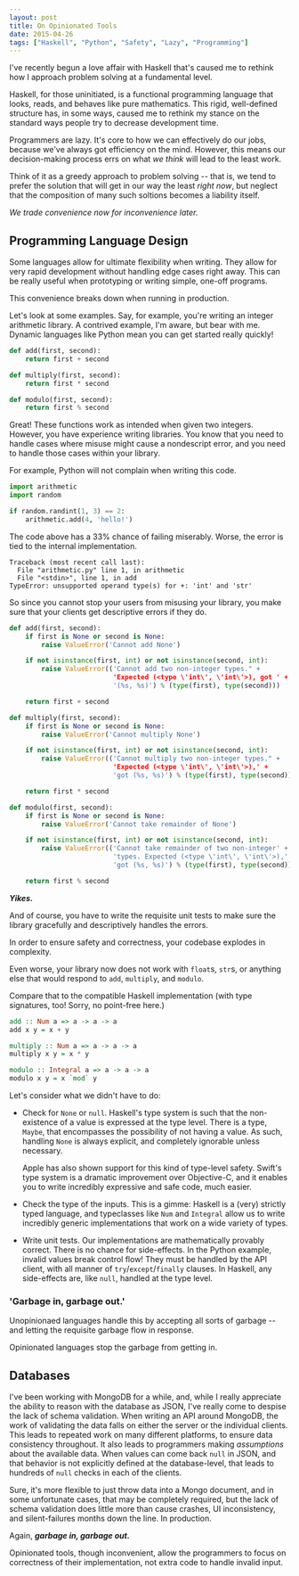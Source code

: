 ```yaml
---
layout: post
title: On Opinionated Tools
date: 2015-04-26
tags: ["Haskell", "Python", "Safety", "Lazy", "Programming"]
---
```


I've recently begun a love affair with Haskell that's caused me to rethink
how I approach problem solving at a fundamental level.

Haskell, for those uninitiated, is a functional programming language that
looks, reads, and behaves like pure mathematics. This rigid, well-defined
structure has, in some ways, caused me to rethink my stance on the standard
ways people try to decrease development time.

Programmers are lazy. It's core to how we can effectively do our jobs,
because we've always got efficiency on the mind. However, this means our
decision-making process errs on what *we think* will lead to the least
work.

Think of it as a greedy approach to problem solving -- that is, we tend
to prefer the solution that will get in our way the least *right now*,
but neglect that the composition of many such soltions becomes a liability
itself.

*We trade convenience now for inconvenience later.*

## Programming Language Design

Some languages allow for ultimate flexibility when writing. They allow for
very rapid development without handling edge cases right away. This can be
really useful when prototyping or writing simple, one-off programs.

This convenience breaks down when running in production.

Let's look at some examples. Say, for example, you're writing an integer
arithmetic library. A contrived example, I'm aware, but bear with me.
Dynamic languages like Python mean you can get started really quickly!

```python
def add(first, second):
    return first + second

def multiply(first, second):
    return first * second

def modulo(first, second):
    return first % second
```

Great! These functions work as intended when given two integers. However,
you have experience writing libraries. You know that you need to handle
cases where misuse might cause a nondescript error, and you need to handle
those cases within your library.

For example, Python will not complain when writing this code.

```python
import arithmetic
import random

if random.randint(1, 3) == 2:
    arithmetic.add(4, 'hello!')
```

The code above has a 33% chance of failing miserably. Worse, the error
is tied to the internal implementation.

```
Traceback (most recent call last):
  File "arithmetic.py" line 1, in arithmetic
  File "<stdin>", line 1, in add
TypeError: unsupported operand type(s) for +: 'int' and 'str'
```

So since you cannot stop your users from misusing your library,
you make sure that your clients get descriptive errors if they do.

```python
def add(first, second):
    if first is None or second is None:
        raise ValueError('Cannot add None')

    if not isinstance(first, int) or not isinstance(second, int):
        raise ValueError(('Cannot add two non-integer types." +
                          'Expected (<type \'int\', \'int\'>), got ' +
                          '(%s, %s)') % (type(first), type(second)))

    return first + second

def multiply(first, second):
    if first is None or second is None:
        raise ValueError('Cannot multiply None')

    if not isinstance(first, int) or not isinstance(second, int):
        raise ValueError(('Cannot multiply two non-integer types." +
                          'Expected (<type \'int\', \'int\'>),' +
                          'got (%s, %s)') % (type(first), type(second)))

    return first * second

def modulo(first, second):
    if first is None or second is None:
        raise ValueError('Cannot take remainder of None')

    if not isinstance(first, int) or not isinstance(second, int):
        raise ValueError(('Cannot take remainder of two non-integer' +
                          'types. Expected (<type \'int\', \'int\'>),' +
                          'got (%s, %s)') % (type(first), type(second))))

    return first % second
```


***Yikes.***

And of course, you have to write the requisite unit tests to make sure
the library gracefully and descriptively handles the errors.

In order to ensure safety and correctness, your codebase explodes in
complexity.

Even worse, your library now does not work with `float`s, `str`s, or
anything else that would respond to `add`, `multiply`, and `modulo`.

Compare that to the compatible Haskell implementation (with type
signatures, too! Sorry, no point-free here.)

```haskell
add :: Num a => a -> a -> a
add x y = x + y

multiply :: Num a => a -> a -> a
multiply x y = x * y

modulo :: Integral a => a -> a -> a
modulo x y = x `mod` y
```

Let's consider what we didn't have to do:

* Check for `None` or `null`.
    Haskell's type system is such that the non-existence of a value
    is expressed at the type level. There is a type, `Maybe`, that
    encompasses the possibility of not having a value. As such, handling
    `None` is always explicit, and completely ignorable unless necessary.

    Apple has also shown support for this kind of type-level safety.
    Swift's type system is a dramatic improvement over Objective-C, and
    it enables you to write incredibly expressive and safe code, much
    easier.

* Check the type of the inputs.
    This is a gimme: Haskell is a (very) strictly typed language, and
    typeclasses like `Num` and `Integral` allow us to write incredibly
    generic implementations that work on a wide variety of types.

* Write unit tests.
    Our implementations are mathematically provably correct. There is no
    chance for side-effects. In the Python example, invalid values break
    control flow! They must be handled by the API client, with all manner
    of `try`/`except`/`finally` clauses. In Haskell, any side-effects are,
    like `null`, handled at the type level.

### 'Garbage in, garbage out.'

Unopinionaed languages handle this by accepting all sorts of garbage --
and letting the requisite garbage flow in response.

Opinionated languages stop the garbage from getting in.

## Databases

I've been working with MongoDB for a while, and, while I really appreciate
the ability to reason with the database as JSON, I've really come to
despise the lack of schema validation. When writing an API around MongoDB,
the work of validating the data falls on either the server or the
individual clients. This leads to repeated work on many different
platforms, to ensure data consistency throughout. It also leads to
programmers making *assumptions* about the available data. When values
can come back `null` in JSON, and that behavior is not explicitly defined
at the database-level, that leads to hundreds of `null` checks in each of
the clients.

Sure, it's more flexible to just throw data into a Mongo document, and in
some unfortunate cases, that may be completely required, but the lack of
schema validation does little more than cause crashes, UI inconsistency,
and silent-failures months down the line. In production.

Again, ***garbage in, garbage out.***

Opinionated tools, though inconvenient, allow the programmers to focus on
correctness of their implementation, not extra code to handle invalid
input.
